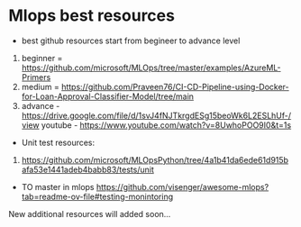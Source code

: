 # Mlops best resources

- best github resources start from begineer to advance level
1. beginner =  https://github.com/microsoft/MLOps/tree/master/examples/AzureML-Primers
2. medium = https://github.com/Praveen76/CI-CD-Pipeline-using-Docker-for-Loan-Approval-Classifier-Model/tree/main
3. advance - https://drive.google.com/file/d/1svJ4fNJTkrgdESg15beoWk6L2ESLhUf-/view  youtube - https://www.youtube.com/watch?v=8UwhoPOO9I0&t=1s



- Unit test resources:
1. https://github.com/microsoft/MLOpsPython/tree/4a1b41da6ede61d915bafa53e1441adeb4babb83/tests/unit







- TO  master in mlops 
https://github.com/visenger/awesome-mlops?tab=readme-ov-file#testing-monintoring


New additional resources will added soon...